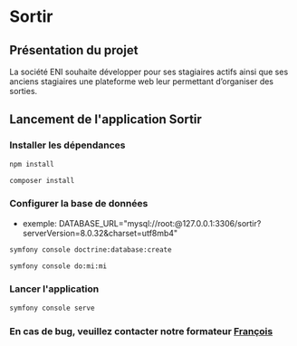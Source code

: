 # Sortir

## Présentation du projet
La société ENI souhaite développer pour ses stagiaires actifs ainsi que ses anciens stagiaires une plateforme web leur permettant d’organiser des sorties. 

## Lancement de l'application Sortir

### Installer les dépendances
```sh
npm install
```
```sh
composer install
```

### Configurer la base de données

- exemple: DATABASE_URL="mysql://root:@127.0.0.1:3306/sortir?serverVersion=8.0.32&charset=utf8mb4"
```sh
symfony console doctrine:database:create
```
```sh
symfony console do:mi:mi
```

### Lancer l'application

```sh
symfony console serve
```

### En cas de bug, veuillez contacter notre formateur [François](https://github.com/DevFanch)

